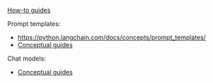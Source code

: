 

[How-to guides](https://python.langchain.com/docs/how_to/#prompt-templates)

Prompt templates:
- https://python.langchain.com/docs/concepts/prompt_templates/
- [Conceptual guides](https://python.langchain.com/docs/how_to/#prompt-templates)

Chat models:
- [Conceptual guides](https://python.langchain.com/docs/how_to/#chat-models)